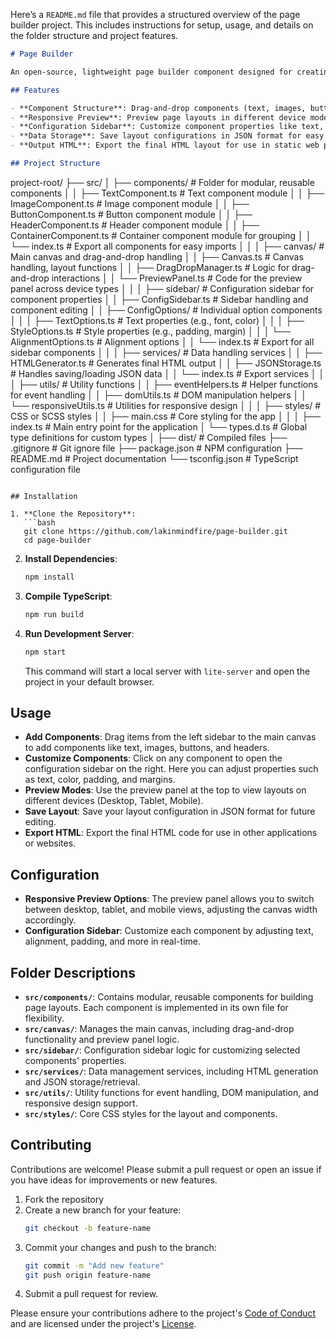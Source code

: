 Here’s a `README.md` file that provides a structured overview of the page builder project. This includes instructions for setup, usage, and details on the folder structure and project features.

```markdown
# Page Builder

An open-source, lightweight page builder component designed for creating static web pages with a drag-and-drop interface. This component library generates HTML output and supports customization options. Built with TypeScript and vanilla JavaScript for performance, it includes modular components, responsive previews, and data handling for layout storage and retrieval.

## Features

- **Component Structure**: Drag-and-drop components (text, images, buttons, headers, containers, etc.) to create a layout.
- **Responsive Preview**: Preview page layouts in different device modes (Desktop, Tablet, Mobile).
- **Configuration Sidebar**: Customize component properties like text, color, padding, and margin via a configuration sidebar.
- **Data Storage**: Save layout configurations in JSON format for easy retrieval and editing.
- **Output HTML**: Export the final HTML layout for use in static web pages or other applications.

## Project Structure
```

project-root/
├── src/
│ ├── components/ # Folder for modular, reusable components
│ │ ├── TextComponent.ts # Text component module
│ │ ├── ImageComponent.ts # Image component module
│ │ ├── ButtonComponent.ts # Button component module
│ │ ├── HeaderComponent.ts # Header component module
│ │ ├── ContainerComponent.ts # Container component module for grouping
│ │ └── index.ts # Export all components for easy imports
│ │
│ ├── canvas/ # Main canvas and drag-and-drop handling
│ │ ├── Canvas.ts # Canvas handling, layout functions
│ │ ├── DragDropManager.ts # Logic for drag-and-drop interactions
│ │ └── PreviewPanel.ts # Code for the preview panel across device types
│ │
│ ├── sidebar/ # Configuration sidebar for component properties
│ │ ├── ConfigSidebar.ts # Sidebar handling and component editing
│ │ ├── ConfigOptions/ # Individual option components
│ │ │ ├── TextOptions.ts # Text properties (e.g., font, color)
│ │ │ ├── StyleOptions.ts # Style properties (e.g., padding, margin)
│ │ │ └── AlignmentOptions.ts # Alignment options
│ │ └── index.ts # Export for all sidebar components
│ │
│ ├── services/ # Data handling services
│ │ ├── HTMLGenerator.ts # Generates final HTML output
│ │ ├── JSONStorage.ts # Handles saving/loading JSON data
│ │ └── index.ts # Export services
│ │
│ ├── utils/ # Utility functions
│ │ ├── eventHelpers.ts # Helper functions for event handling
│ │ ├── domUtils.ts # DOM manipulation helpers
│ │ └── responsiveUtils.ts # Utilities for responsive design
│ │
│ ├── styles/ # CSS or SCSS styles
│ │ ├── main.css # Core styling for the app
│ │
│ ├── index.ts # Main entry point for the application
│ └── types.d.ts # Global type definitions for custom types
│
├── dist/ # Compiled files
├── .gitignore # Git ignore file
├── package.json # NPM configuration
├── README.md # Project documentation
└── tsconfig.json # TypeScript configuration file

````

## Installation

1. **Clone the Repository**:
   ```bash
   git clone https://github.com/lakinmindfire/page-builder.git
   cd page-builder
````

2. **Install Dependencies**:

   ```bash
   npm install
   ```

3. **Compile TypeScript**:

   ```bash
   npm run build
   ```

4. **Run Development Server**:

   ```bash
   npm start
   ```

   This command will start a local server with `lite-server` and open the project in your default browser.

## Usage

- **Add Components**: Drag items from the left sidebar to the main canvas to add components like text, images, buttons, and headers.
- **Customize Components**: Click on any component to open the configuration sidebar on the right. Here you can adjust properties such as text, color, padding, and margins.
- **Preview Modes**: Use the preview panel at the top to view layouts on different devices (Desktop, Tablet, Mobile).
- **Save Layout**: Save your layout configuration in JSON format for future editing.
- **Export HTML**: Export the final HTML code for use in other applications or websites.

## Configuration

- **Responsive Preview Options**: The preview panel allows you to switch between desktop, tablet, and mobile views, adjusting the canvas width accordingly.
- **Configuration Sidebar**: Customize each component by adjusting text, alignment, padding, and more in real-time.

## Folder Descriptions

- **`src/components/`**: Contains modular, reusable components for building page layouts. Each component is implemented in its own file for flexibility.
- **`src/canvas/`**: Manages the main canvas, including drag-and-drop functionality and preview panel logic.
- **`src/sidebar/`**: Configuration sidebar logic for customizing selected components' properties.
- **`src/services/`**: Data management services, including HTML generation and JSON storage/retrieval.
- **`src/utils/`**: Utility functions for event handling, DOM manipulation, and responsive design support.
- **`src/styles/`**: Core CSS styles for the layout and components.

## Contributing

Contributions are welcome! Please submit a pull request or open an issue if you have ideas for improvements or new features.

1. Fork the repository
2. Create a new branch for your feature:
   ```bash
   git checkout -b feature-name
   ```
3. Commit your changes and push to the branch:
   ```bash
   git commit -m "Add new feature"
   git push origin feature-name
   ```
4. Submit a pull request for review.

Please ensure your contributions adhere to the project's [Code of Conduct](./CODE_OF_CONDUCT.md) and are licensed under the project's [License](./LICENSE).

